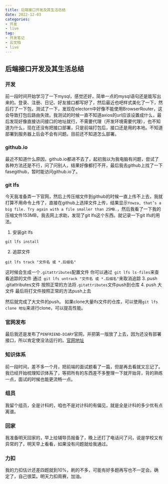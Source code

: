 ```yaml
---
title: 后端接口开发及其生活总结
date: 2022-12-03
categories: 
- 开发
- live
tag: 
- 开发笔记
- 云文档
- live
---
```


## 后端接口开发及其生活总结

### 开发
前一段时间开始学习了一下mysql，感觉还好，简单一点的mysql语句还是能写出来的。登录、注册、日记、好友接口都写好了，然后最近也吧样式美化了一下，然后打了一下包，测试了一下，发现在electorn中好像不能使用BrowserRouter，这会导致打包后路由失效。我测试的时候一直不知道axios的url应该设置成什么，最后发现好像直接访问接口的地址就行，不需要代理（开发环境需要代理），也不知道为什么，现在还没有把接口部署，只是前端打包后，接口还是用的本地。不知道部署到服务器上后会不会有问题。目前还不知道怎么部署。

### github.io
最近不知道什么原因，github.io都进不去了，起初我以为我电脑有问题，尝试了各种方法还是不行，问了问别人，结果好像都打不开，最后我去github上找了一下fasegithub，暂时能访问github.io了。

### git lfs
今天我准备弄一下官网，然后上传压缩文件到github的时候一直上传不上去，我就打算不用命令上传了，直接在github上选择文件上传，结果显示`Yowza, that’s a big file. Try again with a file smaller than 25MB.`，然后我看了一下我的压缩文件153MB，我去网上求助，发现了git lfs这个东西。就记录一下git lfs的用法。

1. 安装git lfs
```
git lfs install
```
2. 追踪文件
```
git lfs track "文件名 或 *.后缀名"
```
这时候会生成一个`.gitattributes`配置文件
你可以通过` git lfs ls-files`来查看追踪的文件
通过` git lfs untrack "文件名 或 *.后缀名"`来取消追踪
3. push .gitattributes文件
按照正常的方法将`.gitattributes`文件push到仓库
4. push 大文件
最后将打文件按照正常的方法push上去

然后就完成了大文件的push。
如果clone大量lfs文件的仓库，可以使用`git lfs clone 地址`来进行clone，可以提高性能。

### 官网发布
最后我还是发布了`PENFRIEND-DIARY`官网，并把第一版放了上去，因为还没有部署接口，所以肯定使没法运行的。[官网地址](https://gulinga.github.io/penfriend-diary/)

### 知识体系
前一段时间，差不多一个月，把前端的面试题看了一篇，但是再去看就又忘记了。我已经开始梳理知识体系了，等把所有的东西差不多整理一下就开始背，背的熟练一点，面试的时候也能更流畅一点。

### 组员
我留个组员，全是计科的，咱也不是对计科的有偏见，就是全是计科的多少优有点离谱。

### 回家
我准备明天回家的，早上给辅导员报备了，晚上还打了电话问了问，说是学校又有异常的了，明天早上看看，如果没有问题就给我通过。

### 力扣
我的力扣估计还差四题就到10%，刷的不多，可能有好多题再写也不一定会。确定了，自己很菜。明天力扣周赛，加油。